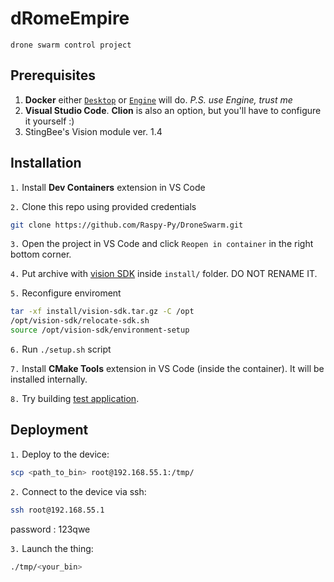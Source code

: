 # dRomeEmpire 
`drone swarm control project`

## Prerequisites
1. **Docker** either [`Desktop`](https://www.docker.com/products/docker-desktop/) or [`Engine`](https://docs.docker.com/engine/install/) will do. 
<i>P.S. use Engine, trust me</i>
2. **Visual Studio Code**. **Clion** is also an option, but you'll have to configure it yourself :)
3. StingBee's Vision module ver. 1.4

## Installation

`1.` Install **Dev Containers** extension in VS Code

`2.`  Clone this repo using provided credentials
```bash
git clone https://github.com/Raspy-Py/DroneSwarm.git
```

`3.` Open the project in VS Code and click `Reopen in container` in the right bottom corner.

`4.` Put archive with [vision SDK](https://gitlab.hard-tech.org.ua/external/mirror-vision-rv1126-buildroot/-/jobs/2141/artifacts/file/artifacts_sdk/vision-sdk.tar.gz) inside `install/` folder. DO NOT RENAME IT.

`5.` Reconfigure enviroment
```bash
tar -xf install/vision-sdk.tar.gz -C /opt
/opt/vision-sdk/relocate-sdk.sh
source /opt/vision-sdk/environment-setup
```

`6.` Run `./setup.sh` script

`7.` Install **CMake Tools** extension in VS Code (inside the container). It will be installed internally.

`8.` Try building [test application](https://gitlab.hard-tech.org.ua/external/vision-rv1126-helloworld-app.git).

## Deployment

`1.` Deploy to the device:
```bash
scp <path_to_bin> root@192.168.55.1:/tmp/
```

`2.` Connect to the device via ssh:
```bash
ssh root@192.168.55.1
```
password : 123qwe

`3.` Launch the thing:
```bash
./tmp/<your_bin>
```
